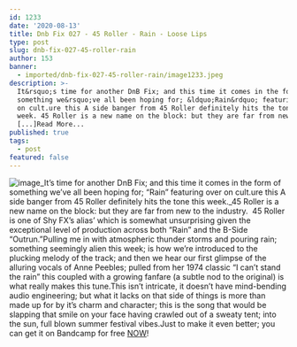 ```yaml
---
id: 1233
date: '2020-08-13'
title: Dnb Fix 027 - 45 Roller - Rain - Loose Lips
type: post
slug: dnb-fix-027-45-roller-rain
author: 153
banner:
  - imported/dnb-fix-027-45-roller-rain/image1233.jpeg
description: >-
  It&rsquo;s time for another DnB Fix; and this time it comes in the form of
  something we&rsquo;ve all been hoping for; &ldquo;Rain&rdquo; featuring over
  on cult.ure this A side banger from 45 Roller definitely hits the tone this
  week. 45 Roller is a new name on the block: but they are far from new to
  [...]Read More...
published: true
tags:
  - post
featured: false
---
```

![image](../imported/dnb-fix-027-45-roller-rain/image1233.jpeg)_It’s time for another DnB Fix; and this time it comes in the form of something we’ve all been hoping for; “Rain” featuring over on cult.ure this A side banger from 45 Roller definitely hits the tone this week._45 Roller is a new name on the block: but they are far from new to the industry.  45 Roller is one of Shy FX’s alias’ which is somewhat unsurprising given the exceptional level of production across both “Rain” and the B-Side “Outrun.”Pulling me in with atmospheric thunder storms and pouring rain; something seemingly alien this week; is how we’re introduced to the plucking melody of the track; and then we hear our first glimpse of the alluring vocals of Anne Peebles; pulled from her 1974 classic “I can’t stand the rain” this coupled with a growing fanfare (a subtle nod to the original) is what really makes this tune.This isn’t intricate, it doesn’t have mind-bending audio engineering; but what it lacks on that side of things is more than made up for by it’s charm and character; this is the song that would be slapping that smile on your face having crawled out of a sweaty tent; into the sun, full blown summer festival vibes.Just to make it even better; you can get it on Bandcamp for free [NOW](https://shyfx.bandcamp.com/album/rain-outrun)!